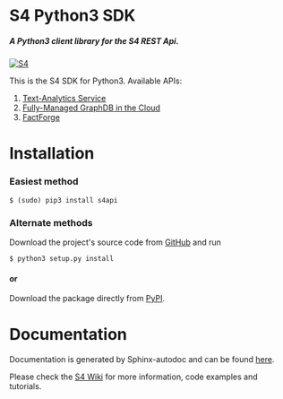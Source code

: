 # S4 Python3 SDK
##### A Python3 client library for the S4 REST Api.
[![S4](http://s7.postimg.org/gvxtqu63r/S4logo.png)](http://console.s4.ontotext.com/)

This is the S4 SDK for Python3. Available APIs:

1. [Text-Analytics Service](http://docs.s4.ontotext.com/display/S4docs/Text+Analytics)
2. [Fully-Managed GraphDB in the Cloud](http://docs.s4.ontotext.com/display/S4docs/Fully+Managed+Database)
3. [FactForge](http://docs.s4.ontotext.com/display/S4docs/Knowledge+Graphs)

# Installation

### Easiest method
    $ (sudo) pip3 install s4api
### Alternate methods
Download the project's source code from [GitHub](https://github.com/Ontotext-AD/S4/tree/master/S4-Clients/Python-client) and run 
    
    $ python3 setup.py install
#### or

Download the package directly from [PyPI](https://pypi.python.org/pypi/s4api).
# Documentation
Documentation is generated by Sphinx-autodoc and can be found [here](http://s4api.readthedocs.org/).

Please check the [S4 Wiki](http://docs.s4.ontotext.com/display/S4docs/Home) for more information, code examples and tutorials.